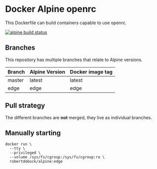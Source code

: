 Docker Alpine openrc
====================

This Dockerfile can build containers capable to use openrc.

[![alpine build status](https://img.shields.io/docker/cloud/build/robertdebock/alpine.svg)](https://hub.docker.com/repository/docker/robertdebock/alpine)

Branches
--------

This repository has multiple branches that relate to Alpine versions.

|Branch |Alpine Version|Docker image tag|
|-------|--------------|----------------|
|master |latest        |latest          |
|edge   |edge          |edge            |

Pull strategy
-------------

The different branches are **not** merged, they live as individual branches.

Manually starting
-----------------

```
docker run \
  --tty \
  --privileged \
  --volume /sys/fs/cgroup:/sys/fs/cgroup:ro \
  robertdebock/alpine:edge
```
